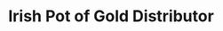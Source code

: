 ---
title: "Irish Pot of Gold Distributor"
url: /coal-township/irish-pot-of-gold-distributor/
shop: alcohol
---